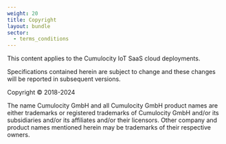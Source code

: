 ```yaml
---
weight: 20
title: Copyright
layout: bundle
sector:
  - terms_conditions
---
```


This content applies to the Cumulocity IoT SaaS cloud deployments.

Specifications contained herein are subject to change and these changes will be reported in subsequent versions.

Copyright © 2018-2024

The name Cumulocity GmbH and all Cumulocity GmbH product names are either trademarks or registered trademarks of Cumulocity GmbH and/or its subsidiaries and/or its affiliates and/or their licensors. Other company and product names mentioned herein may be trademarks of their respective owners.
